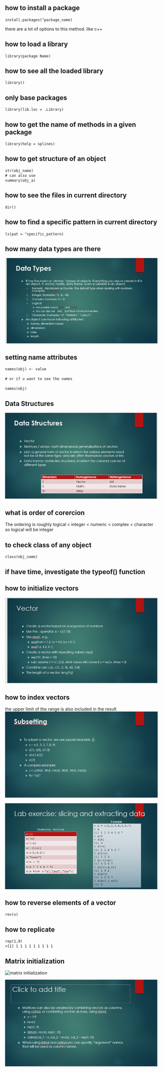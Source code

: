 ## how to install a package

    install.packages("package_name)
    
there are a lot of options to this method. like c++


## how to load a library
    library(package Name)

## how to see all the loaded library

    library()
  
## only base packages
  
    library(lib.loc = .Library)
  
## how to get the name of methods in a given package

    library(help = splines)
## how to get structure of an object

    str(obj_name)
    # can also use 
    summary(obj_a)
    
## how to see the files in current directory

    dir()
    
## how to find a specific pattern in current directory
    ls(pat = "specific_pattern)

## how many data types are there
![r](r_data_types.jpg)


## setting name attributes 
    
    names(obj) <- value
    
    # or if u want to see the names
    
    names(obj)
    
## Data Structures
![data structure](r_data_structures.jpg)


## what is order of corercion
The ordering is roughly logical < integer < numeric < complex < character
so logical will be integer

## to check class of any object

    class(obj_name)
    
## if have time, investigate the typeof() function


## how to initialize vectors
![vector initialization](r_vectors_init.jpg)

## how to index vectors
the upper limit of the range is also included in the result
![vector index](r_vectors_index.jpg)

![vector index](r_vectors_index2.jpg)

## how to reverse elements of a vector
    
    rev(x)
## how to replicate 

    rep(1,9)
    >[1] 1 1 1 1 1 1 1 1 1
## Matrix initialization
![matrix initialization](r_matrix_init.jpg)

![matrix initialization2](r_matrix_init2.jpg)
